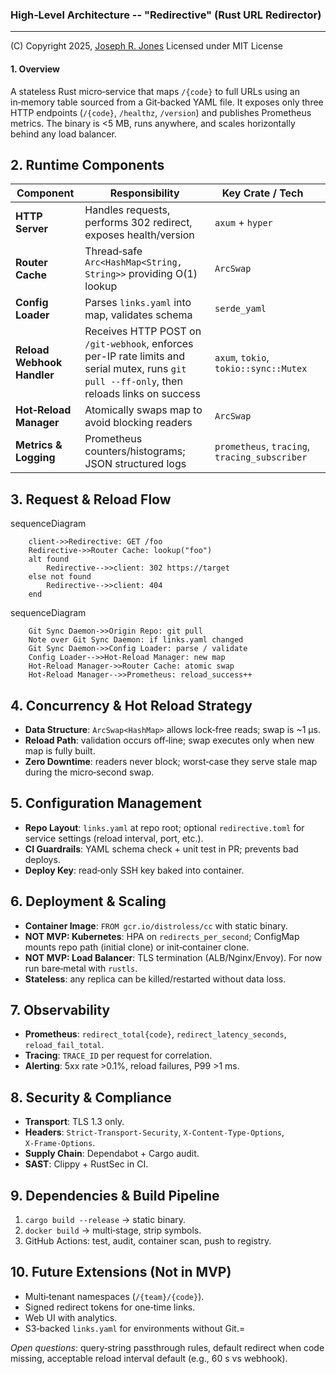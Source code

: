 ### High‑Level Architecture -- "Redirective" (Rust URL Redirector)
* * *
(C) Copyright 2025, [Joseph R. Jones](https://jrj.org)
Licensed under MIT License

#### 1. Overview

A stateless Rust micro‑service that maps `/{code}` to full URLs using an in‑memory table sourced from a Git‑backed YAML file. It exposes only three HTTP endpoints (`/{code}`, `/healthz`, `/version`) and publishes Prometheus metrics. The binary is <5 MB, runs anywhere, and scales horizontally behind any load balancer.

## 2. Runtime Components

| Component | Responsibility | Key Crate / Tech |  | 
| ---- | ---- | ---- | ----  |
| **HTTP Server** | Handles requests, performs 302 redirect, exposes health/version | `axum` + `hyper` |  | 
| **Router Cache** | Thread‑safe `Arc<HashMap<String, String>>` providing O(1) lookup | `ArcSwap` |  | 
| **Config Loader** | Parses `links.yaml` into map, validates schema | `serde_yaml` |  | 
| **Reload Webhook Handler** | Receives HTTP POST on `/git-webhook`, enforces per-IP rate limits and serial mutex, runs `git pull --ff-only`, then reloads links on success | `axum`, `tokio`, `tokio::sync::Mutex` |  |
| **Hot‑Reload Manager** | Atomically swaps map to avoid blocking readers | `ArcSwap`  |  | 
| **Metrics & Logging** | Prometheus counters/histograms; JSON structured logs | `prometheus`, `tracing`, `tracing_subscriber` |  | 


## 3. Request & Reload Flow
        
sequenceDiagram
```
    client->>Redirective: GET /foo
    Redirective->>Router Cache: lookup("foo")
    alt found
        Redirective-->>client: 302 https://target
    else not found
        Redirective-->>client: 404
    end
```

sequenceDiagram
```
    Git Sync Daemon->>Origin Repo: git pull
    Note over Git Sync Daemon: if links.yaml changed
    Git Sync Daemon->>Config Loader: parse / validate
    Config Loader-->>Hot‑Reload Manager: new map
    Hot‑Reload Manager->>Router Cache: atomic swap
    Hot‑Reload Manager-->>Prometheus: reload_success++
```

## 4. Concurrency & Hot Reload Strategy
- **Data Structure**: `ArcSwap<HashMap>` allows lock‑free reads; swap is ~1 µs.
- **Reload Path**: validation occurs off‑line; swap executes only when new map is fully built.
- **Zero Downtime**: readers never block; worst‑case they serve stale map during the micro‑second swap.

## 5. Configuration Management
- **Repo Layout**: `links.yaml` at repo root; optional `redirective.toml` for service settings (reload interval, port, etc.).
- **CI Guardrails**: YAML schema check + unit test in PR; prevents bad deploys.
- **Deploy Key**: read‑only SSH key baked into container.

## 6. Deployment & Scaling
- **Container Image**: `FROM gcr.io/distroless/cc` with static binary.
- **NOT MVP: Kubernetes**: HPA on `redirects_per_second`; ConfigMap mounts repo path (initial clone) or init‑container clone.
- **NOT MVP: Load Balancer**: TLS termination (ALB/Nginx/Envoy). For now run bare‑metal with `rustls`.
- **Stateless**: any replica can be killed/restarted without data loss.

## 7. Observability
- **Prometheus**: `redirect_total{code}`, `redirect_latency_seconds`, `reload_fail_total`.
- **Tracing**: `TRACE_ID` per request for correlation.
- **Alerting**: 5xx rate >0.1%, reload failures, P99 >1 ms.

## 8. Security & Compliance
- **Transport**: TLS 1.3 only.
- **Headers**: `Strict‑Transport‑Security`, `X‑Content‑Type‑Options`, `X‑Frame‑Options`.
- **Supply Chain**: Dependabot + Cargo audit.
- **SAST**: Clippy + RustSec in CI.

## 9. Dependencies & Build Pipeline
1. `cargo build --release` → static binary.
2. `docker build` → multi‑stage, strip symbols.
3. GitHub Actions: test, audit, container scan, push to registry.

## 10. Future Extensions (Not in MVP)

- Multi‑tenant namespaces (`/{team}/{code}`).
- Signed redirect tokens for one‑time links.
- Web UI with analytics.
- S3‑backed `links.yaml` for environments without Git.=

_Open questions_: query‑string passthrough rules, default redirect when code missing, acceptable reload interval default (e.g., 60 s vs webhook).
